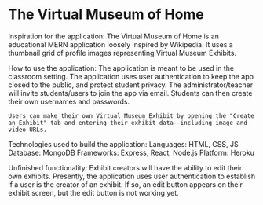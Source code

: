 # The Virtual Museum of Home

Inspiration for the application:
    The Virtual Museum of Home is an educational MERN application loosely inspired by Wikipedia. It uses a thumbnail grid of profile images representing Virtual Museum Exhibits.

How to use the application:
    The application is meant to be used in the classroom setting. The application uses user authentication to keep the app closed to the public, and protect student privacy. The administrator/teacher will invite students/users to join the app via email. Students can then create their own usernames and passwords.
    
    Users can make their own Virtual Museum Exhibit by opening the "Create an Exhibit" tab and entering their exhibit data--including image and video URLs.

Technologies used to build the application:
    Languages: HTML, CSS, JS
    Database: MongoDB
    Frameworks: Express, React, Node.js
    Platform: Heroku

Unfinished functionality:
    Exhibit creators will have the ability to edit their own exhibits. Presently, the application uses user authentication to establish if a user is the creator of an exhibit. If so, an edit button appears on their exhibit screen, but the edit button is not working yet.

